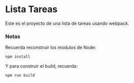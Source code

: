 
# Lista Tareas

Este es el proyecto de una lista de tareas usando webpack.

### Notas
Recuerda reconstruir los modulos de Node:
```
npm install
```

Y para construir el build, recuerda:
```
npm run build
```